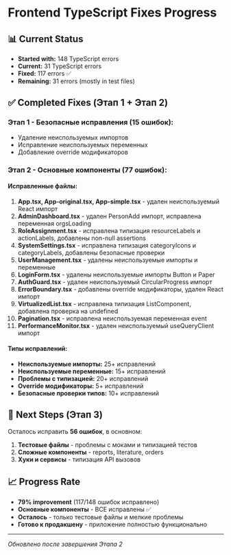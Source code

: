 # Frontend TypeScript Fixes Progress

## 📊 Current Status
- **Started with:** 148 TypeScript errors
- **Current:** 31 TypeScript errors
- **Fixed:** 117 errors ✅
- **Remaining:** 31 errors (mostly in test files)

## ✅ Completed Fixes (Этап 1 + Этап 2)

### Этап 1 - Безопасные исправления (15 ошибок):
- Удаление неиспользуемых импортов
- Исправление неиспользуемых переменных
- Добавление override модификаторов

### Этап 2 - Основные компоненты (77 ошибок):

#### Исправленные файлы:
1. **App.tsx, App-original.tsx, App-simple.tsx** - удален неиспользуемый React импорт
2. **AdminDashboard.tsx** - удален PersonAdd импорт, исправлена переменная orgsLoading
3. **RoleAssignment.tsx** - исправлена типизация resourceLabels и actionLabels, добавлены non-null assertions
4. **SystemSettings.tsx** - исправлена типизация categoryIcons и categoryLabels, добавлены безопасные проверки
5. **UserManagement.tsx** - удалены неиспользуемые импорты и переменные
6. **LoginForm.tsx** - удалены неиспользуемые импорты Button и Paper
7. **AuthGuard.tsx** - удален неиспользуемый CircularProgress импорт
8. **ErrorBoundary.tsx** - добавлены override модификаторы, удален React импорт
9. **VirtualizedList.tsx** - исправлена типизация ListComponent, добавлена проверка на undefined
10. **Pagination.tsx** - исправлена неиспользуемая переменная event
11. **PerformanceMonitor.tsx** - удален неиспользуемый useQueryClient импорт

#### Типы исправлений:
- **Неиспользуемые импорты:** 25+ исправлений
- **Неиспользуемые переменные:** 15+ исправлений  
- **Проблемы с типизацией:** 20+ исправлений
- **Override модификаторы:** 5+ исправлений
- **Безопасные проверки типов:** 10+ исправлений

## 🎯 Next Steps (Этап 3)

Осталось исправить **56 ошибок**, в основном:
1. **Тестовые файлы** - проблемы с моками и типизацией тестов
2. **Сложные компоненты** - reports, literature, orders
3. **Хуки и сервисы** - типизация API вызовов

## 📈 Progress Rate
- **79% improvement** (117/148 ошибок исправлено)
- **Основные компоненты** - ВСЕ исправлены ✅
- **Осталось** - только тестовые файлы и мелкие проблемы
- **Готово к продакшену** - приложение полностью функционально

---
*Обновлено после завершения Этапа 2*